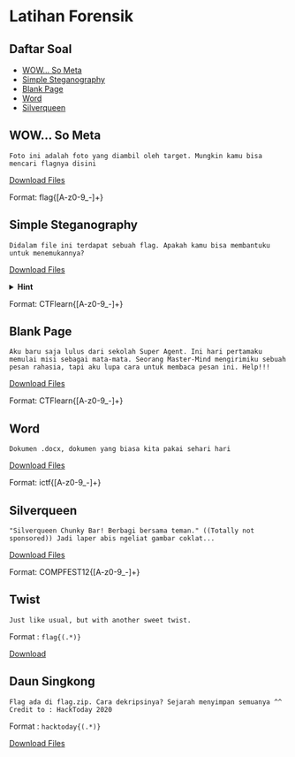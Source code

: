 # Latihan Forensik

## **Daftar Soal**

- [WOW... So Meta](#wow-so-meta)
- [Simple Steganography](#simple-steganography)
- [Blank Page](#blank-page)
- [Word](#word)
- [Silverqueen](#silverqueen)

## WOW... So Meta

```
Foto ini adalah foto yang diambil oleh target. Mungkin kamu bisa mencari flagnya disini
```

<a href="./resource/SoMeta.zip">Download Files</a>

Format: flag{[A-z0-9_-]+}

## Simple Steganography

```
Didalam file ini terdapat sebuah flag. Apakah kamu bisa membantuku untuk menemukannya?
```

<a href="./resource/SimpleStegano.zip">Download Files</a>

<details>
<summary><b>Hint</b></summary>
    Steghide mungkin bisa membantu!
</details>

Format: CTFlearn{[A-z0-9_-]+}

## Blank Page

```
Aku baru saja lulus dari sekolah Super Agent. Ini hari pertamaku memulai misi sebagai mata-mata. Seorang Master-Mind mengirimiku sebuah pesan rahasia, tapi aku lupa cara untuk membaca pesan ini. Help!!!
```

<a href="./resource/Blank.zip">Download Files</a>

Format: CTFlearn{[A-z0-9_-]+}

## Word

```
Dokumen .docx, dokumen yang biasa kita pakai sehari hari
```

<a href="./resource/Word.zip">Download Files</a>

Format: ictf{[A-z0-9_-]+}

## Silverqueen

```
"Silverqueen Chunky Bar! Berbagi bersama teman." ((Totally not sponsored)) Jadi laper abis ngeliat gambar coklat...
```

<a href="./resource/silverqueen.zip">Download Files</a>

Format: COMPFEST12{[A-z0-9_-]+}

## Twist

```
Just like usual, but with another sweet twist.
```

Format : `flag{(.*)}`

<a href="./resource/twist.png">Download</a>

## Daun Singkong

```
Flag ada di flag.zip. Cara dekripsinya? Sejarah menyimpan semuanya ^^
Credit to : HackToday 2020
```

Format : `hacktoday{(.*)}`

<a href="./resource/daunsingkong.zip">Download Files</a>

